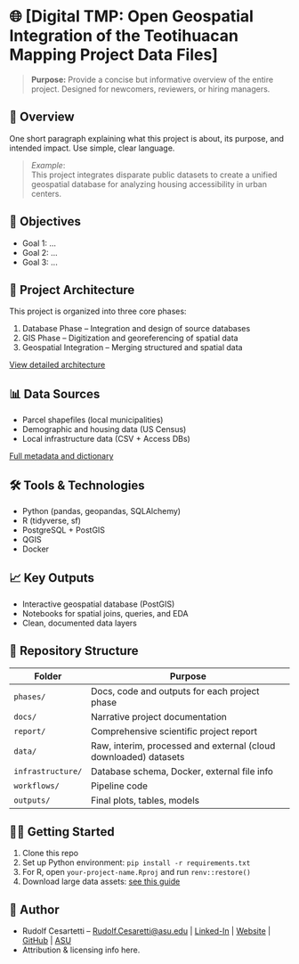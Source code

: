 # 🌐 [Digital TMP: Open Geospatial Integration of the Teotihuacan Mapping Project Data Files]

> **Purpose:** Provide a concise but informative overview of the entire project. Designed for newcomers, reviewers, or hiring managers.

## 📌 Overview
One short paragraph explaining what this project is about, its purpose, and intended impact. Use simple, clear language.

> _Example_:  
> This project integrates disparate public datasets to create a unified geospatial database for analyzing housing accessibility in urban centers.

## 🎯 Objectives
- Goal 1: ...
- Goal 2: ...
- Goal 3: ...

## 🧱 Project Architecture
This project is organized into three core phases:
1. Database Phase – Integration and design of source databases
2. GIS Phase – Digitization and georeferencing of spatial data
3. Geospatial Integration – Merging structured and spatial data

[View detailed architecture](docs/architecture.md)

## 📊 Data Sources
- Parcel shapefiles (local municipalities)
- Demographic and housing data (US Census)
- Local infrastructure data (CSV + Access DBs)

[Full metadata and dictionary](docs/data_sources.md)

## 🛠 Tools & Technologies
- Python (pandas, geopandas, SQLAlchemy)
- R (tidyverse, sf)
- PostgreSQL + PostGIS
- QGIS
- Docker

## 📈 Key Outputs
- Interactive geospatial database (PostGIS)
- Notebooks for spatial joins, queries, and EDA
- Clean, documented data layers

## 📂 Repository Structure
| Folder | Purpose |
|--------|---------|
| `phases/` | Docs, code and outputs for each project phase |
| `docs/` | Narrative project documentation |
| `report/` | Comprehensive scientific project report |
| `data/` | Raw, interim, processed and external (cloud downloaded) datasets |
| `infrastructure/` | Database schema, Docker, external file info |
| `workflows/` | Pipeline code |
| `outputs/` | Final plots, tables, models |

## 🧑‍💻 Getting Started
1. Clone this repo
2. Set up Python environment: `pip install -r requirements.txt`
3. For R, open `your-project-name.Rproj` and run `renv::restore()`
4. Download large data assets: [see this guide](infrastructure/cloud_downloads.md)

## 👤 Author
- Rudolf Cesartetti – Rudolf.Cesaretti@asu.edu | [Linked-In](https://www.linkedin.com/in/rudolf-cesaretti) | [Website](https://rcesaret.github.io/) | [GitHub](https://github.com/rcesaret) | [ASU](https://search.asu.edu/profile/2306101)
- Attribution & licensing info here.
